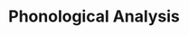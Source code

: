---
word: "true"

title: "Phonological Analysis"

categories: ['']

tags: ['Phonological', 'Analysis']

arwords: 'التحليل الفونولوجي'

arexps: []

enwords: ['Phonological Analysis']

enexps: []

arlexicons: 'ح'

enlexicons: 'P'

authors: ['Ruqayya Roshdy']

translators: ['']

citations: 'مقدمة في حوسبة اللغة العربية'

sources: 'مركز الملك عبدالله بن عبدالعزيز الدولي لخدمة اللغة العربية'

slug: ""
---